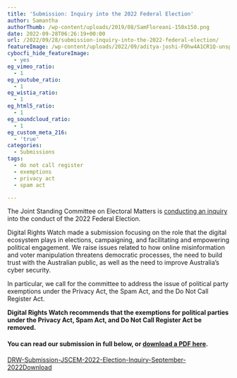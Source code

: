 ```yaml
---
title: 'Submission: Inquiry into the 2022 Federal Election'
author: Samantha
authorThumb: /wp-content/uploads/2019/08/SamFloreani-150x150.png
date: 2022-09-28T06:26:19+00:00
url: /2022/09/28/submission-inquiry-into-the-2022-federal-election/
featureImage: /wp-content/uploads/2022/09/aditya-joshi-FOhw4A1CR1Q-unsplash-scaled-1.jpg
cybocfi_hide_featureImage:
  - yes
eg_vimeo_ratio:
  - 1
eg_youtube_ratio:
  - 1
eg_wistia_ratio:
  - 1
eg_html5_ratio:
  - 1
eg_soundcloud_ratio:
  - 1
eg_custom_meta_216:
  - 'true'
categories:
  - Submissions
tags:
  - do not call register
  - exemptions
  - privacy act
  - spam act

---
```

The Joint Standing Committee on Electoral Matters is <a href="https://www.aph.gov.au/Parliamentary_Business/Committees/Joint/Electoral_Matters/2022federalelection" target="_blank" rel="noreferrer noopener">conducting an inquiry</a> into the conduct of the 2022 Federal Election. 

Digital Rights Watch made a submission focusing on the role that the digital ecosystem plays in elections, campaigning, and facilitating and empowering political engagement. We raise issues related to how online misinformation and voter manipulation threatens democratic processes, the need to build trust with the Australian public, as well as the need to improve Australia&#8217;s cyber security. 

In particular, we call for the committee to address the issue of political party exemptions under the Privacy Act, the Spam Act, and the Do Not Call Register Act. 

**Digital Rights Watch recommends that the exemptions for political parties under the Privacy Act, Spam Act, and Do Not Call Register Act be removed.** 

#### You can read our submission in full below, or <span style="text-decoration: underline;"><a href="/wp-content/uploads/2022/09/DRW-Submission-JSCEM-2022-Election-Inquiry-September-2022.pdf" target="_blank" rel="noreferrer noopener">download a PDF here</a></span>.

<div data-wp-interactive="" class="wp-block-file">
  <a id="wp-block-file--media-f0f47ef5-03e8-4022-8907-236a5f2db530" href="/wp-content/uploads/2022/09/DRW-Submission-JSCEM-2022-Election-Inquiry-September-2022.pdf">DRW-Submission-JSCEM-2022-Election-Inquiry-September-2022</a><a href="/wp-content/uploads/2022/09/DRW-Submission-JSCEM-2022-Election-Inquiry-September-2022.pdf" class="wp-block-file__button" download aria-describedby="wp-block-file--media-f0f47ef5-03e8-4022-8907-236a5f2db530">Download</a>
</div>